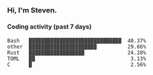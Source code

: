 ### Hi, I'm Steven.

#### Coding activity (past 7 days)
```
Bash   ▓▓▓▓▓▓▓▓▓▓▓▓▓▓▓▓▓▓▓▓▓▓▓▓▓▓▓▓▓▓  40.37%
other  ▓▓▓▓▓▓▓▓▓▓▓▓▓▓▓▓▓▓▓▓▓▓          29.66%
Rust   ▓▓▓▓▓▓▓▓▓▓▓▓▓▓▓▓▓▓              24.28%
TOML   ▓▓                               3.13%
C      ▓                                2.56%
```
